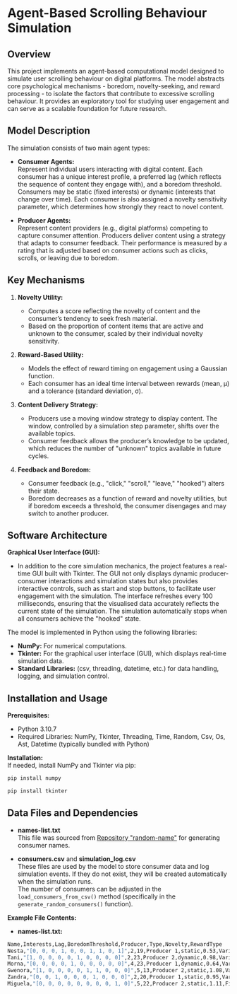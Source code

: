 Agent-Based Scrolling Behaviour Simulation
===========================================

Overview
--------
This project implements an agent-based computational model designed to simulate user scrolling behaviour on digital platforms. The model abstracts core psychological mechanisms - boredom, novelty-seeking, and reward processing - to isolate the factors that contribute to excessive scrolling behaviour. It provides an exploratory tool for studying user engagement and can serve as a scalable foundation for future research.

Model Description
-----------------
The simulation consists of two main agent types:

- **Consumer Agents:**  
  Represent individual users interacting with digital content. Each consumer has a unique interest profile, a preferred lag (which reflects the sequence of content they engage with), and a boredom threshold. Consumers may be static (fixed interests) or dynamic (interests that change over time). Each consumer is also assigned a novelty sensitivity parameter, which determines how strongly they react to novel content.

- **Producer Agents:**  
  Represent content providers (e.g., digital platforms) competing to capture consumer attention. Producers deliver content using a strategy that adapts to consumer feedback. Their performance is measured by a rating that is adjusted based on consumer actions such as clicks, scrolls, or leaving due to boredom.

Key Mechanisms
--------------
1. **Novelty Utility:**  
   - Computes a score reflecting the novelty of content and the consumer’s tendency to seek fresh material.  
   - Based on the proportion of content items that are active and unknown to the consumer, scaled by their individual novelty sensitivity.

2. **Reward-Based Utility:**  
   - Models the effect of reward timing on engagement using a Gaussian function.  
   - Each consumer has an ideal time interval between rewards (mean, μ) and a tolerance (standard deviation, σ).

3. **Content Delivery Strategy:**  
   - Producers use a moving window strategy to display content. The window, controlled by a simulation step parameter, shifts over the available topics.  
   - Consumer feedback allows the producer’s knowledge to be updated, which reduces the number of "unknown" topics available in future cycles.

4. **Feedback and Boredom:**  
   - Consumer feedback (e.g., "click," "scroll," "leave," "hooked") alters their state.  
   - Boredom decreases as a function of reward and novelty utilities, but if boredom exceeds a threshold, the consumer disengages and may switch to another producer.

Software Architecture
---------------------
**Graphical User Interface (GUI):**
- In addition to the core simulation mechanics, the project features a real-time GUI built with Tkinter. The GUI not only displays dynamic producer-consumer interactions and simulation states but also provides interactive controls, such as start and stop buttons, to facilitate user engagement with the simulation. The interface refreshes every 100 milliseconds, ensuring that the visualised data accurately reflects the current state of the simulation. The simulation automatically stops when all consumers achieve the "hooked" state.

The model is implemented in Python using the following libraries:
- **NumPy:** For numerical computations.
- **Tkinter:** For the graphical user interface (GUI), which displays real-time simulation data.
- **Standard Libraries:** (csv, threading, datetime, etc.) for data handling, logging, and simulation control.

Installation and Usage
----------------------
**Prerequisites:**  
- Python 3.10.7 
- Required Libraries: NumPy, Tkinter, Threading, Time, Random, Csv, Os, Ast, Datetime (typically bundled with Python)

**Installation:**  
If needed, install NumPy and Tkinter via pip:  
```bash
pip install numpy

pip install tkinter
```
Data Files and Dependencies
----------------------
- **names-list.txt**  
  This file was sourced from [Repository "random-name"](https://github.com/dominictarr/random-name/blob/master/first-names.txt) for generating consumer names.

- **consumers.csv** and **simulation_log.csv**  
  These files are used by the model to store consumer data and log simulation events. If they do not exist, they will be created automatically when the simulation runs.  
  The number of consumers can be adjusted in the `load_consumers_from_csv()` method (specifically in the `generate_random_consumers()` function).

**Example File Contents:**

- **names-list.txt:**
```bash
Name,Interests,Lag,BoredomThreshold,Producer,Type,Novelty,RewardType
Nesta,"[0, 0, 0, 1, 0, 0, 1, 1, 0, 1]",2,19,Producer 1,static,0.53,Variable SD
Tani,"[1, 0, 0, 0, 0, 1, 0, 0, 0, 0]",2,23,Producer 2,dynamic,0.98,Variable SD
Morna,"[0, 0, 0, 0, 1, 0, 0, 0, 0, 0]",4,23,Producer 1,dynamic,0.64,Variable Both
Gwenora,"[1, 0, 0, 0, 0, 1, 1, 0, 0, 0]",5,13,Producer 2,static,1.08,Variable Mean
Zandra,"[0, 0, 1, 0, 0, 0, 1, 0, 0, 0]",2,20,Producer 1,static,0.95,Variable Mean
Miguela,"[0, 0, 0, 0, 0, 0, 0, 0, 1, 0]",5,22,Producer 2,static,1.11,Fixed
```
